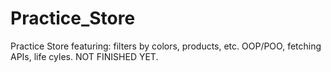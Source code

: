 # Practice_Store
Practice Store featuring: filters by colors, products, etc. OOP/POO, fetching APIs, life cyles. NOT FINISHED YET.
